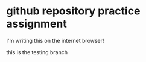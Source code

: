 # github repository practice assignment

I'm writing this on the internet browser!

this is the testing branch